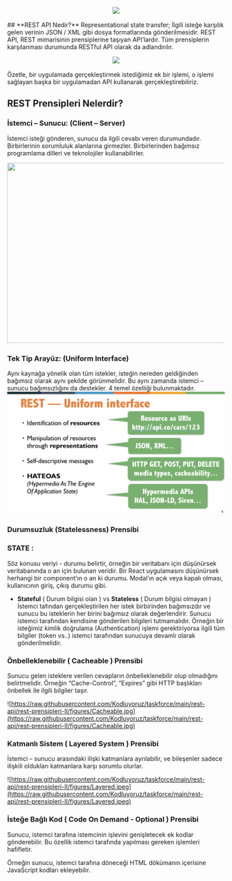 <p align="center">
  <img src="https://user-images.githubusercontent.com/75300904/148539932-defbe99f-18a5-450c-923b-989df620f8a8.png">
</p>
## **REST API Nedir?**
Representational state transfer; İlgili isteğe karşılık gelen verinin JSON / XML gibi dosya formatlarında gönderilmesidir. REST API, REST mimarisinin prensiplerine taşıyan API’lardır. Tüm prensiplerin karşılanması durumunda RESTful API olarak da adlandırılır.

<p align="center">
  <img src="https://user-images.githubusercontent.com/75300904/148539854-a4d9c3b4-2edc-40b5-997a-372d7b5ebcf1.png">
</p>

Özetle, bir uygulamada gerçekleştirmek istediğimiz ek bir işlemi, o işlemi sağlayan başka bir uygulamadan API kullanarak gerçekleştirebiliriz.

## **REST Prensipleri Nelerdir?**

### **İstemci – Sunucu: (Client – Server)**
İstemci isteği gönderen, sunucu da ilgili cevabı veren durumundadır. Birbirlerinin sorumluluk alanlarına girmezler. Birbirlerinden bağımsız programlama dilleri ve teknolojiler kullanabilirler.
<p align="center">
  <img width="700" height="417" src="https://miro.medium.com/max/875/1*hnxvPZjz7xXxAuVLL99gOg.png">
</p>

### Tek Tip Arayüz: (Uniform Interface)
Aynı kaynağa yönelik olan tüm istekler, isteğin nereden geldiğinden bağımsız olarak aynı şekilde görünmelidir. Bu aynı zamanda istemci – sunucu bağımsızlığını da destekler. 4 temel özelliği bulunmaktadır.
<img src="https://raw.githubusercontent.com/Kodluyoruz/taskforce/main/rest-api/rest-prensipleri-I/figures/UniformInterface.jpg" alt="REST API">

### **Durumsuzluk (Statelessness) Prensibi**

### **STATE** :
Söz konusu veriyi - durumu belirtir, örneğin bir veritabanı için düşünürsek veritabanında o an için bulunan veridir. Bir React uygulamasını düşünürsek herhangi bir component’ın o an ki durumu. Modal’ın açık veya kapalı olması, kullanıcının giriş, çıkış durumu gibi.
- **Stateful** ( Durum bilgisi olan ) vs **Stateless** ( Durum bilgisi olmayan ) İstemci tafından gerçekleştirilen her istek birbirinden bağımsızdır ve sunucu bu isteklerin her birini bağımsız olarak değerlendirir. Sunucu istemci tarafından kendisine gönderilen bilgileri tutmamalıdır. Örneğin bir isteğimiz kimlik doğrulama (Authentication) işlemi gerektiriyorsa ilgili tüm bilgiler (token vs..) istemci tarafından sunucuya devamlı olarak gönderilmelidir.
### **Önbelleklenebilir ( Cacheable ) Prensibi**

Sunucu gelen isteklere verilen cevapların önbelleklenebilir olup olmadığını belirtmelidir. Örneğin “Cache-Control”, “Expires” gibi HTTP başlıkları önbellek ile ilgili bilgiler taşır.

![https://raw.githubusercontent.com/Kodluyoruz/taskforce/main/rest-api/rest-prensipleri-II/figures/Cacheable.jpg](https://raw.githubusercontent.com/Kodluyoruz/taskforce/main/rest-api/rest-prensipleri-II/figures/Cacheable.jpg)

### **Katmanlı Sistem ( Layered System ) Prensibi**

İstemci – sunucu arasındaki ilişki katmanlara ayrılabilir, ve bileşenler sadece ilişkili oldukları katmanlara karşı sorumlu olurlar.

![https://raw.githubusercontent.com/Kodluyoruz/taskforce/main/rest-api/rest-prensipleri-II/figures/Layered.jpeg](https://raw.githubusercontent.com/Kodluyoruz/taskforce/main/rest-api/rest-prensipleri-II/figures/Layered.jpeg)

### **İsteğe Bağlı Kod ( Code On Demand - Optional ) Prensibi**

Sunucu, istemci tarafına istemcinin işlevini genişletecek ek kodlar gönderebilir. Bu özellik istemci tarafında yapılması gereken işlemleri hafifletir.

Örneğin sunucu, istemci tarafına döneceği HTML dökümanın içerisine JavaScript kodları ekleyebilir.



